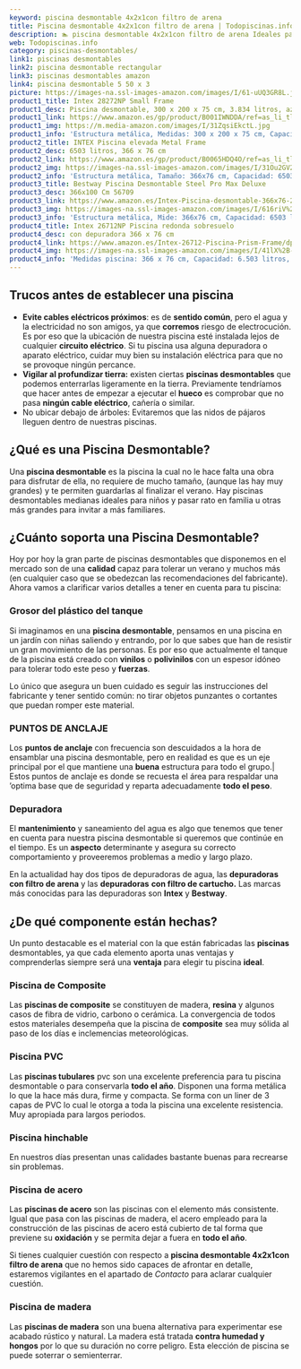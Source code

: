 ```yaml
---
keyword: piscina desmontable 4x2x1con filtro de arena
title: Piscina desmontable 4x2x1con filtro de arena | Todopiscinas.info
description: 🏊 piscina desmontable 4x2x1con filtro de arena Ideales para este verano 2021. Aquí puedes comprar piscina desmontable 4x2x1con filtro de arena y comparar con otras similares. No dejes escapar piscina desmontable 4x2x1con filtro de arena a un precio realmente tentador.
web: Todopiscinas.info
category: piscinas-desmontables/
link1: piscinas desmontables
link2: piscina desmontable rectangular
link3: piscinas desmontables amazon
link4: piscina desmontable 5 50 x 3
picture: https://images-na.ssl-images-amazon.com/images/I/61-uUQ3GR8L.jpg
product1_title: Intex 28272NP Small Frame
product1_desc: Piscina desmontable, 300 x 200 x 75 cm, 3.834 litros, azul
product1_link: https://www.amazon.es/gp/product/B001IWNDDA/ref=as_li_tl?ie=UTF8&camp=3638&creative=24630&creativeASIN=B001IWNDDA&linkCode=as2&tag=todopiscinas0e-21&linkId=25b9d647487c889cb6ef56ed63f50ca1
product1_img: https://m.media-amazon.com/images/I/31ZqsiEkctL.jpg
product1_info: 'Estructura metálica, Medidas: 300 x 200 x 75 cm, Capacidad: 3.834 litros, Para 6 personas (+ 6 años), Fácil montaje, Forma rectangular'
product2_title: INTEX Piscina elevada Metal Frame
product2_desc: 6503 litros, 366 x 76 cm
product2_link: https://www.amazon.es/gp/product/B0065HDQ4O/ref=as_li_tl?ie=UTF8&camp=3638&creative=24630&creativeASIN=B0065HDQ4O&linkCode=as2&tag=todopiscinas0e-21&linkId=ed2430e3ba564d3527ee103df33ed7b3
product2_img: https://images-na.ssl-images-amazon.com/images/I/31Ou2GV2SAL.jpg
product2_info: 'Estructura metálica, Tamaño: 366x76 cm, Capacidad: 6503 litros, Forma circular, De 4 a 7 personas (+6 años)'
product3_title: Bestway Piscina Desmontable Steel Pro Max Deluxe
product3_desc: 366x100 Cm 56709
product3_link: https://www.amazon.es/Intex-Piscina-desmontable-366x76-28210NP/dp/B0065HDQ4O?__mk_es_ES=%C3%85M%C3%85%C5%BD%C3%95%C3%91&crid=25UQGV9HG2INI&dchild=1&keywords=piscinas+desmontables&qid=1615854176&sprefix=piscinas+dem%2Caps%2C201&sr=8-5&linkCode=ll1&tag=todopiscinas0e-21&linkId=34f200977c6cbaab1f3f4d9ac0e64755&language=es_ES&ref_=as_li_ss_tl
product3_img: https://images-na.ssl-images-amazon.com/images/I/616riV%2BiY3L.jpg
product3_info: 'Estructura metálica, Mide: 366x76 cm, Capacidad: 6503 litros, De 4 a 7 personas mayores de 6 años, Forma circular, Tecnología Super-Tough'
product4_title: Intex 26712NP Piscina redonda sobresuelo
product4_desc: con depuradora 366 x 76 cm
product4_link: https://www.amazon.es/Intex-26712-Piscina-Prism-Frame/dp/B07FB823GL?__mk_es_ES=%C3%85M%C3%85%C5%BD%C3%95%C3%91&dchild=1&keywords=piscinas+desmontables+con+depuradora&qid=1615936418&sr=8-5&linkCode=ll1&tag=todopiscinas0e-21&linkId=d98699de7830cd471766fa1daa36de34&language=es_ES&ref_=as_li_ss_tl
product4_img: https://images-na.ssl-images-amazon.com/images/I/41lX%2B-YpibL.jpg
product4_info: 'Medidas piscina: 366 x 76 cm, Capacidad: 6.503 litros, Incluye depuradora de cartucha A, Lona resistente triple capa'
---
```




## Trucos antes de establecer una piscina



*   **Evite cables eléctricos próximos**: es de **sentido común**, pero el agua y la electricidad no son amigos, ya que **corremos** riesgo de electrocución. Es por eso que la ubicación de nuestra piscina esté instalada lejos de cualquier **circuito eléctrico**. Si tu piscina usa alguna depuradora o aparato eléctrico, cuidar muy bien su instalación eléctrica para que no se provoque ningún percance.
*   **Vigilar al profundizar tierra:** existen ciertas **piscinas desmontables** que podemos enterrarlas ligeramente en la tierra. Previamente tendríamos que hacer antes de empezar a ejecutar el **hueco** es comprobar que no pasa **ningún cable eléctrico**, cañería o similar.
*   No ubicar debajo de árboles: Evitaremos que las nidos de pájaros lleguen dentro de nuestras piscinas.
## ¿Qué es una Piscina Desmontable?

Una **piscina desmontable** es la piscina la cual no le hace falta una obra para disfrutar de ella, no requiere de mucho tamaño, (aunque las hay muy grandes) y te permiten guardarlas al finalizar el verano. Hay piscinas desmontables medianas ideales para niños y pasar rato en familia u otras más grandes para invitar a más familiares.


## ¿Cuánto soporta una Piscina Desmontable?

Hoy por hoy la gran parte de piscinas desmontables que disponemos en el mercado son de una **calidad** capaz para tolerar un verano y muchos más (en cualquier caso que se obedezcan las recomendaciones del fabricante). Ahora vamos a clarificar varios detalles a tener en cuenta para tu piscina:


### Grosor del plástico del tanque

Si imaginamos en una **piscina desmontable**, pensamos en una piscina en un jardín con niñas saliendo y entrando, por lo que sabes que han de resistir un gran movimiento de las personas. Es por eso que actualmente el tanque de la piscina está creado con **vinilos** o **polivinilos** con un espesor idóneo para tolerar todo este peso y **fuerzas**.

Lo único que asegura un	 buen cuidado es seguir las instrucciones del fabricante y tener sentido común: no tirar objetos punzantes o cortantes que puedan romper este material.


### PUNTOS DE ANCLAJE

Los **puntos de anclaje** con frecuencia son descuidados a la hora de ensamblar una piscina desmontable, pero en realidad es que es un eje principal por el que mantiene una **buena** estructura para todo el grupo.| Estos puntos de anclaje es donde se recuesta el área para respaldar una ’optima base que de seguridad y reparta adecuadamente **todo el peso**.


### Depuradora

El **mantenimiento** y saneamiento del agua es algo que tenemos que tener en cuenta para nuestra piscina desmontable si queremos que continúe en el tiempo. Es un **aspecto** determinante y asegura su correcto comportamiento y proveeremos problemas a medio y largo plazo.

En la actualidad hay dos tipos de depuradoras de agua, las **depuradoras con filtro de arena** y  las **depuradoras** **con filtro de cartucho.** Las marcas más conocidas para las depuradoras son **Intex** y **Bestway**.

<stats-list :link1=link1 :link2=link2 :link3=link3 :link4=link4 :category=category></stats-list>

<brand-panel :title=product1_title :desc=product1_desc :img=product1_img :link=product1_link></brand-panel>

<external-banner></external-banner>



## ¿De qué componente están hechas?

Un punto destacable es el material con la que están fabricadas las **piscinas** desmontables, ya que cada elemento aporta unas ventajas y comprenderlas siempre será una **ventaja** para elegir tu piscina **ideal**.


### Piscina de Composite

Las **piscinas de composite** se constituyen de madera, **resina** y algunos casos de fibra de vidrio, carbono o cerámica. La convergencia de todos estos materiales desempeña que la piscina de **composite** sea muy sólida al paso de los días e inclemencias meteorológicas.


### Piscina  PVC

Las **piscinas tubulares** pvc son una excelente preferencia para tu piscina desmontable o para conservarla **todo el año**. Disponen una forma metálica lo que la hace más dura, firme y compacta. Se forma con un liner de 3 capas de PVC lo cual le otorga a toda la piscina una excelente resistencia. Muy apropiada para largos periodos.


### Piscina hinchable

 En nuestros días presentan unas calidades bastante buenas para recrearse sin problemas.


### Piscina de acero

Las **piscinas de acero** son las piscinas con el elemento más consistente. Igual que pasa con las piscinas de madera, el acero empleado para la construcción de las piscinas de acero está cubierto de tal forma que previene su **oxidación** y se permita dejar a fuera en **todo el año**.

Si tienes cualquier cuestión con respecto a **piscina desmontable 4x2x1con filtro de arena** que no hemos sido capaces de afrontar en detalle, estaremos vigilantes en el apartado de _Contacto_ para aclarar cualquier cuestión.


### Piscina de madera

Las **piscinas de madera** son una buena alternativa para experimentar ese acabado rústico y natural. La madera está tratada **contra humedad y hongos** por lo que su duración no corre peligro. Esta elección de piscina se puede soterrar o semienterrar.